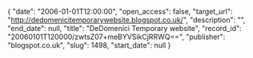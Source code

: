 {
  "date": "2006-01-01T12:00:00", 
  "open_access": false, 
  "target_url": "http://dedomenicitemporarywebsite.blogspot.co.uk/", 
  "description": "", 
  "end_date": null, 
  "title": "DeDomenici Temporary website", 
  "record_id": "20060101T120000/zwtsZ07+meBYVSikCjRRWQ==", 
  "publisher": "blogspot.co.uk", 
  "slug": 1498, 
  "start_date": null
}

